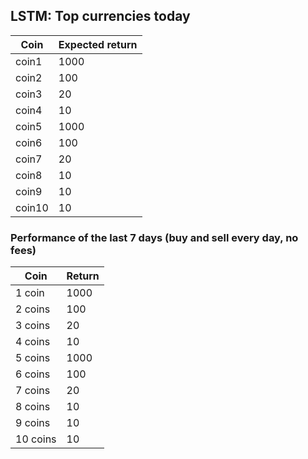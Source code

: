 ## LSTM: Top currencies today

| Coin  | Expected return |
|-------|-----------------|
| coin1 | 1000            |
| coin2 | 100             |
| coin3 | 20              |
| coin4 | 10              |
| coin5 | 1000            |
| coin6 | 100             |
| coin7 | 20              |
| coin8 | 10              |
| coin9 | 10              |
| coin10 | 10             |

### Performance of the last 7 days (buy and sell every day, no fees)

| Coin  | Return |
|-------|-----------------|
| 1 coin | 1000            |
| 2 coins | 100             |
| 3 coins | 20              |
| 4 coins | 10              |
| 5 coins | 1000            |
| 6 coins | 100             |
| 7 coins | 20              |
| 8 coins | 10              |
| 9 coins | 10              |
| 10 coins | 10             |
